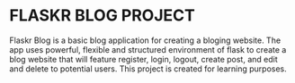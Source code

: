# FLASKR BLOG PROJECT

Flaskr Blog is a basic blog application for creating a bloging website. The app
uses powerful, flexible and structured environment of flask to create a blog website that will feature register, login, logout, create post, and edit and delete to potential users.
This project is created for learning purposes.
